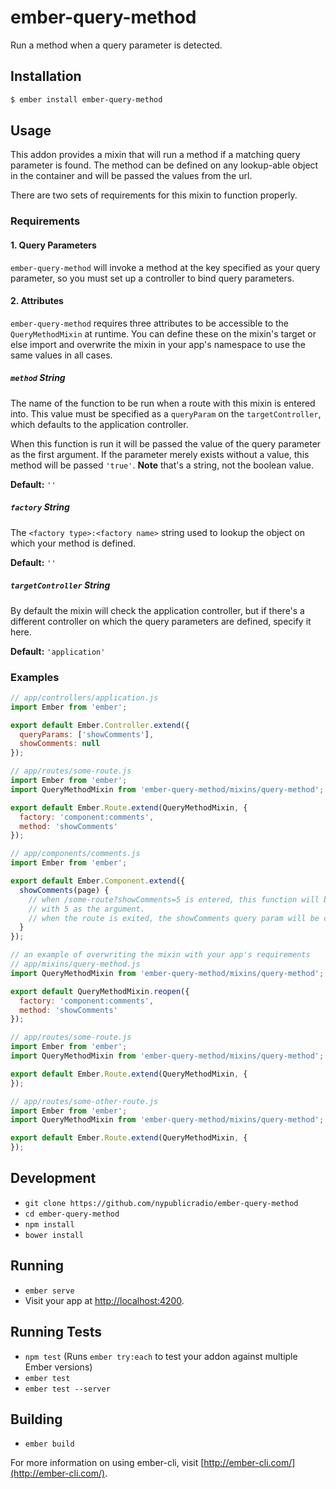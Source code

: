 # ember-query-method

Run a method when a query parameter is detected.

## Installation

```sh
$ ember install ember-query-method
```

## Usage

This addon provides a mixin that will run a method if a matching query parameter is found. The method can be defined on any lookup-able object in the container and will be passed the values from the url.

There are two sets of requirements for this mixin to function properly.

### Requirements

#### 1. Query Parameters

`ember-query-method` will invoke a method at the key specified as your query parameter, so you must set up a controller to bind query parameters.

#### 2. Attributes
`ember-query-method` requires three attributes to be accessible to the `QueryMethodMixin` at runtime. You can define these on the mixin's target or else import and overwrite the mixin in your app's namespace to use the same values in all cases.

##### `method` *String*

The name of the function to be run when a route with this mixin is entered into. This value must be specified as a `queryParam` on the `targetController`, which defaults to the application controller.

When this function is run it will be passed the value of the query parameter as the first argument. If the parameter merely exists without a value, this method will be passed `'true'`. **Note** that's a string, not the boolean value.

**Default:** `''`

##### `factory` *String*

The `<factory type>:<factory name>` string used to lookup the object on which your method is defined.

**Default:** `''`

##### `targetController` *String*

By default the mixin will check the application controller, but if there's a different controller on which the query parameters are defined, specify it here.

**Default:** `'application'`

### Examples

```javascript
// app/controllers/application.js
import Ember from 'ember';

export default Ember.Controller.extend({
  queryParams: ['showComments'],
  showComments: null
});

// app/routes/some-route.js
import Ember from 'ember';
import QueryMethodMixin from 'ember-query-method/mixins/query-method';

export default Ember.Route.extend(QueryMethodMixin, {
  factory: 'component:comments',
  method: 'showComments'
});

// app/components/comments.js
import Ember from 'ember';

export default Ember.Component.extend({
  showComments(page) {
    // when /some-route?showComments=5 is entered, this function will be run
    // with 5 as the argument.
    // when the route is exited, the showComments query param will be cleared
  }
});

// an example of overwriting the mixin with your app's requirements
// app/mixins/query-method.js
import QueryMethodMixin from 'ember-query-method/mixins/query-method';

export default QueryMethodMixin.reopen({
  factory: 'component:comments',
  method: 'showComments'
});

// app/routes/some-route.js
import Ember from 'ember';
import QueryMethodMixin from 'ember-query-method/mixins/query-method';

export default Ember.Route.extend(QueryMethodMixin, {
});

// app/routes/some-other-route.js
import Ember from 'ember';
import QueryMethodMixin from 'ember-query-method/mixins/query-method';

export default Ember.Route.extend(QueryMethodMixin, {
});
```


## Development

* `git clone https://github.com/nypublicradio/ember-query-method`
* `cd ember-query-method`
* `npm install`
* `bower install`

## Running

* `ember serve`
* Visit your app at [http://localhost:4200](http://localhost:4200).

## Running Tests

* `npm test` (Runs `ember try:each` to test your addon against multiple Ember versions)
* `ember test`
* `ember test --server`

## Building

* `ember build`

For more information on using ember-cli, visit [http://ember-cli.com/](http://ember-cli.com/).
